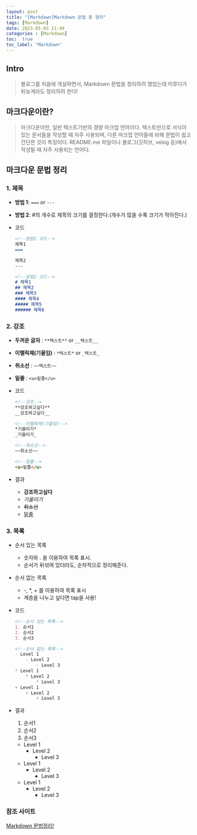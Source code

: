 ```yaml
---
layout: post
title: "[Markdown]Markdown 문법 총 정리"
tags: [Markdown]
date: 2023-05-03 11:49
categories : [Markdown]
toc:  true
toc_label: "Markdown"
---
```


## Intro
> 블로그를 처음에 개설하면서, Markdown 문법을 정리하려 했었는데 미루다가 뒤늦게라도 정리하려 한다!

## 마크다운이란?
> 마크다운이란, 일반 텍스트기반의 경량 마크업 언어이다. 텍스트만으로 서식이 있는 문서들을 작성할 때 자주 사용되며, 다른 마크업 언어들에 비해 문법이 쉽고 간단한 것이 특징이다. README.me 파일이나 블로그(깃허브, velog 등)에서 작성될 때 자주 사용되는 언어다.

## 마크다운 문법 정리
### 1. 제목
- **방법 1**: ```===``` or ```---```
- **방법 2**: #의 개수로 제목의 크기를 결정한다.(개수가 많을 수록 크기가 작아진다.)
- 코드
    
    ```md
    <!--방법1 코드-->
    제목1
    ===

    제목2
    ---
    ```
    
    ```md
    <!--방법2 코드-->
    # 제목1
    ## 제목2
    ### 제목3
    #### 제목4
    ##### 제목5
    ###### 제목6
    ```

### 2. 강조
- **두꺼운 글자** :  `**텍스트**` or `__텍스트__`
- **이탤릭체(기울임)** : `*텍스트*` or `_텍스트_`
- **취소선** : `~~텍스트~~`
- **밑줄** : `<u>밑줄</u>`

- 코드
    ```md
    <!--강조-->
    **강조하고싶다**
    __강조하고싶다__

    <!--이텔릭체(기울임)-->
    *기울이기*
    _기울이기_

    <!--취소선-->
    ~~취소선~~

    <!--밑줄-->
    <u>밑줄</u>
    ```
- 결과
    - **강조하고싶다**
    - *기울이기*
    - ~~취소선~~
    - <u>밑줄</u>

### 3. 목록
- 순서 있는 목록
    - 숫자와 . 을 이용하여 목록 표시.
    - 순서가 뒤섞여 있더라도, 순차적으로 정리해준다.
- 순서 없는 목록
    - -, *, + 를 이용하여 목록 표시
    - 계층을 나누고 싶다면 tap을 사용!
- 코드
    ```md
    <!--순서 있는 목록-->
    1. 순서1
    2. 순서2
    3. 순서3

    <!--순서 없는 목록-->
    - Level 1
        - Level 2
            - Level 3
    * Level 1
        * Level 2
            * Level 3
    + Level 1
        + Level 2
            + Level 3
    ```
- 결과
    1. 순서1
    2. 순서2
    3. 순서3
    
    - Level 1
        - Level 2
            - Level 3
    * Level 1
        * Level 2
            * Level 3
    + Level 1
        + Level 2
            + Level 3
### 참조 사이트
[Markdown 문법정리!](https://blockdmask.tistory.com/466)<br>
